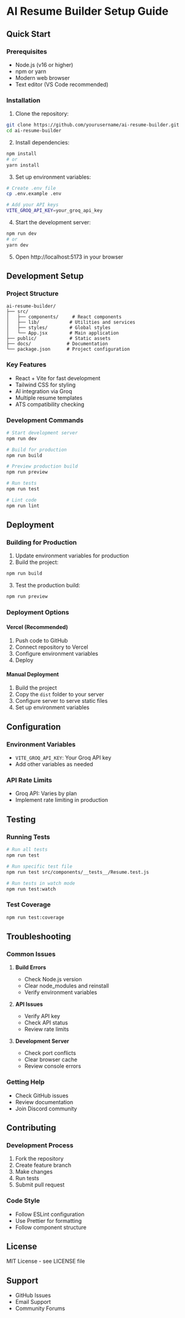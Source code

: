 # AI Resume Builder Setup Guide

## Quick Start

### Prerequisites
- Node.js (v16 or higher)
- npm or yarn
- Modern web browser
- Text editor (VS Code recommended)

### Installation

1. Clone the repository:
```bash
git clone https://github.com/yourusername/ai-resume-builder.git
cd ai-resume-builder
```

2. Install dependencies:
```bash
npm install
# or
yarn install
```

3. Set up environment variables:
```bash
# Create .env file
cp .env.example .env

# Add your API keys
VITE_GROQ_API_KEY=your_groq_api_key
```

4. Start the development server:
```bash
npm run dev
# or
yarn dev
```

5. Open http://localhost:5173 in your browser

## Development Setup

### Project Structure
```
ai-resume-builder/
├── src/
│   ├── components/     # React components
│   ├── lib/           # Utilities and services
│   ├── styles/        # Global styles
│   └── App.jsx        # Main application
├── public/            # Static assets
├── docs/             # Documentation
└── package.json      # Project configuration
```

### Key Features
- React + Vite for fast development
- Tailwind CSS for styling
- AI integration via Groq
- Multiple resume templates
- ATS compatibility checking

### Development Commands
```bash
# Start development server
npm run dev

# Build for production
npm run build

# Preview production build
npm run preview

# Run tests
npm run test

# Lint code
npm run lint
```

## Deployment

### Building for Production
1. Update environment variables for production
2. Build the project:
```bash
npm run build
```
3. Test the production build:
```bash
npm run preview
```

### Deployment Options

#### Vercel (Recommended)
1. Push code to GitHub
2. Connect repository to Vercel
3. Configure environment variables
4. Deploy

#### Manual Deployment
1. Build the project
2. Copy the `dist` folder to your server
3. Configure server to serve static files
4. Set up environment variables

## Configuration

### Environment Variables
- `VITE_GROQ_API_KEY`: Your Groq API key
- Add other variables as needed

### API Rate Limits
- Groq API: Varies by plan
- Implement rate limiting in production

## Testing

### Running Tests
```bash
# Run all tests
npm run test

# Run specific test file
npm run test src/components/__tests__/Resume.test.js

# Run tests in watch mode
npm run test:watch
```

### Test Coverage
```bash
npm run test:coverage
```

## Troubleshooting

### Common Issues

1. **Build Errors**
   - Check Node.js version
   - Clear node_modules and reinstall
   - Verify environment variables

2. **API Issues**
   - Verify API key
   - Check API status
   - Review rate limits

3. **Development Server**
   - Check port conflicts
   - Clear browser cache
   - Review console errors

### Getting Help
- Check GitHub issues
- Review documentation
- Join Discord community

## Contributing

### Development Process
1. Fork the repository
2. Create feature branch
3. Make changes
4. Run tests
5. Submit pull request

### Code Style
- Follow ESLint configuration
- Use Prettier for formatting
- Follow component structure

## License
MIT License - see LICENSE file

## Support
- GitHub Issues
- Email Support
- Community Forums 
